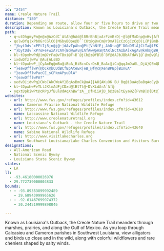 ```yaml
---
id: "2454"
name: Creole Nature Trail
distance: "180"
duration: Depending on route, allow four or five hours to drive or two days to visit the byway.
description: Known as Louisiana's Outback, the Creole Nature Trail meanders through marshes, prairies, and along the Gulf of Mexico. As you loop through Calcasieu and Cameron parishes in Southwest Louisiana, view alligators and birds up close and in the wild, along with colorful wildflowers and rare cheniers shaped by salty winds.
path:
  - q~utDhgmyPn@e@x@AzCdC`AtAh@hAd@lBRrBhB|xArFzmBrD|~@l@fMxDnp@vHv|AfUbkDTdOFfuA^zTh@tj@a@zdAP~nCC~o@a@|~AqAlfCe@|^s@tlBiAt|@kAhZMnFaAz|CiAhzBaBdqEOjfAFtrAFpFrWnmG|@zT?`Ca@`Gw@xDu@rBaKfVgAnDs@xDe@~DQ`E?jTG`E[bEm@zDiBtGw]rhAq@xDK~BJ`CDp@f@zB`O|_@
  - qolwDfq|xPbOGrCGlCO|MGbyBQpe@D``CKt@g@vCm@rDmAlEcCzCgCzCgD|L{PjBmB~BsBrCyAlDsAjEaA`Dc@~DKfXGhj@AxyACrCKjDu@tBw@dDyBjf@gd@fEgCrBm@fB_@~AOhAGhyAFbDXrBj@hPrH~Bf@lBLbq@UvGE|BQfCg@rCgAtq@_d@tD_DhHgKxBkBbg@s\p`@_WxBeAbCs@zDc@`CBx}@kChH_@~l@gHfKu@jVWfT?vaACxDN|B`@xBl@na@tPlDbA|BXzZ`BxCEjLk@zCNvB`@~B~@pCfB|@~@tAjBhAxBz@nC^vB\lENdS^lDj@lBf@~@dGfJt@rBZbBLtCKlm@RnDt@rCz@|ArBnBdBv@dDd@zUJpoEo@lHDfE\dEz@zDvAt|@dc@rGlCtGrBx~FrnAzA`@|BlAbB|Ar@hAn@rAr@vCp_@trBhArEl@dBvBrD`^fg@jBzDpQfd@dCrHdd@jiBzAfEn`@n_ArA`CfBdC~CfCzmAbq@bG`DrDbB|D`AbHv@b}C~J`E\~DdAlDlBzb@pZlDxBtDfApFx@fe@lFzBD|BKnBa@dBk@hAs@rWoVnAgA`DeBlAa@deC_l@tBy@fCoBxAkBfAqB
  - "}bytDdv`xPFtIjBjn@j@~]dAvTpAhn@Pt[VhNfEj_AhD~a@F`DGdDMlA}CtTa@lFK`DK`VK`DeEp\\u@vOeArE{@lBuExHkF~JeBzBeGrG}AtByB`GwBfHaJjb@c@zHN~B`@~BGp@_BfFwDpO_N~aAe@dB}A~CmFpYu@dCk@nA}@dAeEfD]d@cArBU~A@|`@F`Ef@xAp@t@p@^x@PrADrASnSmGbEs@`BOj~AoFrIP~Nc@zBPzBl@hBjAt@p@hAtAhAdCph@tvA|BtHbB`Ir@xEt@nIP~EJtIsM|qGeOtoBi@rIeCpnCe@`E{@nC"
  - "}bytDdv`xP?oFeFwxA?cAV{Bd@wAv@iAfAw@pAa@tAKlNCtAIbA]xAgAv@kAh@gBH_BqAeg@gAk\\wAwl@gD}bAu@mi@GiTu@mi@?kUs@yv@Iwt@Pq[M__@T{PRaf@^}WbByc@YuGHqL"
  - kl~tDpxhwPd@|m@?rFa@vTBxi@F~B`@jCb@z@fBlB`Bf@dAJbJBbAFdAV|@`@x@v@l@z@^fARnAzCpv@pEvz@`Dzh@hJzoAb@rQZzBhBxFp@tChBtSJpBCre@Q`DgAnKb@dL`BrZ`@lBt@~ApApA`GtDp@|@d@bAZjAJpAtAte@Gxe@J~BRpArAbClAv@`A^fFlA~@`@t@p@p@~@n@rBL~@DrCMxhAHjBVhAl@hAzAtAlAj@vBRb]FtAHx@JZJXJXNTRTNTXXd@j@f@@BHDPNJN
  - ixdwDfz|wPw`@Au{ALsBD
  - kl~tDpxhwP_|CyAmEq@mBu@iBoA_BiBcnCsrDsB_BaAc@iCa@qqJmDaGL_OjA}QEmQDyALsAXqA\mAl@eNzIsz@rg@uBx@kC^oaCMsAA_gCGuwAO\xdDJh`@FzHBtHBzJDpJ?P?hGgFA}B?iHEeHGeJGu@?MBMJCLAP?R?lC?TLnzAh@rjCChVZnoAFfp@^vy@DjYB^JLJJLDnRMVDZRPnm@wx@Pi@BiACq@?iD?{E?M?ig@F{eC~@kzAPezA^mpGZgz@\{tBd@W@{GD_N?_A@itB\
  - "}eawDfflwP{@bCk@bCUdBCfBpAteER|eB_@f@c@XenBPBp}BInuA"
  - "}eawDfflwPacCE_sCPkmAPyuDlA"
  - "{eawDfflwPA?"
  - yedvD|idwPg}CWoCAkCWeAY}BqAsBmCk@uA[}AO{AKuOK_BU_Bq@iBuAqBaBqAoCy@oCSu_GEuqGXydB?elAVoC^_CfA}ArAqA|Ba@rA_@tBCv@OrT?fcDNfsAYzEw@`Ds@lB
  - kl~tDpxhwPvTLlJXlmAdFjCDxd@tBtTl@~D\XLdArA`Af@
  - yqxtDpkiwPt@cRPgJfBul@dAqXnBw^zA__@fHiiAjD_b@zBa]tEya@Z{FVmB|@{Dt@}EtIcv@r@}EhAkFf@gBrBmFf@sBvDoYFs@Gk@RaBp@sBlAaCNw@`Kml@`AiIpBw^PcHf@eHzCahAx@}TxEa}AZuJd@sHlBwWlEec@`Gap@xMipAfCiSpRivAjKct@dEiXzPeaAhAaHtBcQrO}|@vYc`BxFiZhTonArGya@dFwYfA}NlDw]pEc_@r@iE~Gei@bAsJd@iJb@yDlAmGl@aHhAuIrM{t@`BwMbIyi@vB{PtFc^dJqr@nIwr@`CcU`Tu{A|@sHf@eGzCeQnJk~@bC{SzAiLZ_ENuGl@gMdGyh@PiFi@eMGcF^sJl@cLp@}E`UshAr@{ELmBHsBDuIDccB_Aq[?uIFoTFqBh@}EbeBedK^kBxAiEtKaV
websites:
  - url: http://www.fws.gov/refuges/profiles/index.cfm?id=43612
    name: Cameron Prairie National Wildlife Refuge
  - url: http://www.fws.gov/refuges/profiles/index.cfm?id=43610
    name: Laccassine National Wildlife Refuge
  - url: http://www.creolenaturetrail.org
    name: Louisiana's Outback - the Creole Nature Trail
  - url: http://www.fws.gov/refuges/profiles/index.cfm?id=43640
    name: Sabine National Wildlife Refuge
  - url: http://www.visitlakecharles.org
    name: Southwest Louisiana/Lake Charles Convention and Visitors Bureau
designations:
  - All-American Road
  - National Scenic Byway
  - Louisiana State Scenic Byway
states:
  - LA
ll:
  - -93.46180000026976
  - 29.772739000004833
bounds:
  - - -93.89353899992489
    - 29.68943999965626
  - - -92.61467699974372
    - 30.244519999898046

---
```


Known as Louisiana's Outback, the Creole Nature Trail meanders through marshes, prairies, and along the Gulf of Mexico. As you loop through Calcasieu and Cameron parishes in Southwest Louisiana, view alligators and birds up close and in the wild, along with colorful wildflowers and rare cheniers shaped by salty winds.
